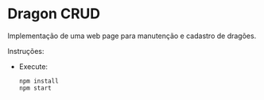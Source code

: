 # Dragon CRUD

Implementação de uma web page para manutenção e cadastro de dragões.

Instruções:
- Execute: 
    ```
    npm install
    npm start
    ```
